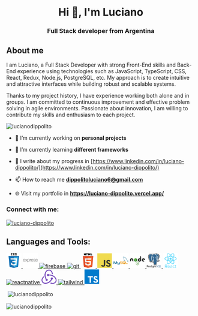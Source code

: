 <h1 align="center">Hi 👋, I'm Luciano</h1>
<h3 align="center">Full Stack developer from Argentina</h3>
<img align="right" alt="" width="400" src="https://cdn.dribbble.com/users/1708950/screenshots/4188877/media/e93c404a9544c94b99bbc8574f7b8626.gif">
<h2>About me</h2>
<p> I am Luciano, a Full Stack Developer with strong Front-End skills and Back-End experience using technologies such as JavaScript, TypeScript, CSS, React, Redux, Node.js, PostgreSQL, etc. My approach is to create intuitive and attractive interfaces while building robust and scalable systems.
  
Thanks to my project history, I have experience working both alone and in groups. I am committed to continuous improvement and effective problem solving in agile environments. Passionate about innovation, I am willing to contribute my skills and enthusiasm to each project.
</p>

<p align="left"> <img src="https://komarev.com/ghpvc/?username=lucianodippolito&label=Profile%20views&color=0e75b6&style=flat" alt="lucianodippolito" /> </p>

- 🔭 I’m currently working on **personal projects**

- 🌱 I’m currently learning **different frameworks**

- 📝 I write about my progress in [https://www.linkedin.com/in/luciano-dippolito/](https://www.linkedin.com/in/luciano-dippolito/)

- 📫 How to reach me **dippolitoluciano6@gmail.com**

- 🌐 Visit my portfolio in **https://luciano-dippolito.vercel.app/**

<h3 align="left">Connect with me:</h3>
<p align="left">
<a href="https://linkedin.com/in/luciano-dippolito" target="blank"><img align="center" src="https://raw.githubusercontent.com/rahuldkjain/github-profile-readme-generator/master/src/images/icons/Social/linked-in-alt.svg" alt="luciano-dippolito" height="30" width="40" /></a>
</p>

<h2 align="left">Languages and Tools:</h2>
<p align="left"> <a href="https://www.w3schools.com/css/" target="_blank" rel="noreferrer"> <img src="https://raw.githubusercontent.com/devicons/devicon/master/icons/css3/css3-original-wordmark.svg" alt="css3" width="40" height="40"/> </a> <a href="https://expressjs.com" target="_blank" rel="noreferrer"> <img src="https://raw.githubusercontent.com/devicons/devicon/master/icons/express/express-original-wordmark.svg" alt="express" width="40" height="40"/> </a> <a href="https://firebase.google.com/" target="_blank" rel="noreferrer"> <img src="https://www.vectorlogo.zone/logos/firebase/firebase-icon.svg" alt="firebase" width="40" height="40"/> </a> <a href="https://git-scm.com/" target="_blank" rel="noreferrer"> <img src="https://www.vectorlogo.zone/logos/git-scm/git-scm-icon.svg" alt="git" width="40" height="40"/> </a> <a href="https://www.w3.org/html/" target="_blank" rel="noreferrer"> <img src="https://raw.githubusercontent.com/devicons/devicon/master/icons/html5/html5-original-wordmark.svg" alt="html5" width="40" height="40"/> </a> <a href="https://developer.mozilla.org/en-US/docs/Web/JavaScript" target="_blank" rel="noreferrer"> <img src="https://raw.githubusercontent.com/devicons/devicon/master/icons/javascript/javascript-original.svg" alt="javascript" width="40" height="40"/> </a> <a href="https://www.mysql.com/" target="_blank" rel="noreferrer"> <img src="https://raw.githubusercontent.com/devicons/devicon/master/icons/mysql/mysql-original-wordmark.svg" alt="mysql" width="40" height="40"/> </a> <a href="https://nodejs.org" target="_blank" rel="noreferrer"> <img src="https://raw.githubusercontent.com/devicons/devicon/master/icons/nodejs/nodejs-original-wordmark.svg" alt="nodejs" width="40" height="40"/> </a> <a href="https://www.postgresql.org" target="_blank" rel="noreferrer"> <img src="https://raw.githubusercontent.com/devicons/devicon/master/icons/postgresql/postgresql-original-wordmark.svg" alt="postgresql" width="40" height="40"/> </a> <a href="https://reactjs.org/" target="_blank" rel="noreferrer"> <img src="https://raw.githubusercontent.com/devicons/devicon/master/icons/react/react-original-wordmark.svg" alt="react" width="40" height="40"/> </a> <a href="https://reactnative.dev/" target="_blank" rel="noreferrer"> <img src="https://reactnative.dev/img/header_logo.svg" alt="reactnative" width="40" height="40"/> </a> <a href="https://redux.js.org" target="_blank" rel="noreferrer"> <img src="https://raw.githubusercontent.com/devicons/devicon/master/icons/redux/redux-original.svg" alt="redux" width="40" height="40"/> </a> <a href="https://tailwindcss.com/" target="_blank" rel="noreferrer"> <img src="https://www.vectorlogo.zone/logos/tailwindcss/tailwindcss-icon.svg" alt="tailwind" width="40" height="40"/> </a> <a href="https://www.typescriptlang.org/" target="_blank" rel="noreferrer"> <img src="https://raw.githubusercontent.com/devicons/devicon/master/icons/typescript/typescript-original.svg" alt="typescript" width="40" height="40"/> </a> </p>

<p>&nbsp;<img align="center" src="https://github-readme-stats.vercel.app/api?username=lucianodippolito&show_icons=true&locale=en" alt="lucianodippolito" /></p>

<p><img align="center" src="https://github-readme-streak-stats.herokuapp.com/?user=lucianodippolito&" alt="lucianodippolito" /></p>
